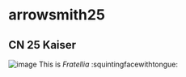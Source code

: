 # arrowsmith25
## CN 25 **Kaiser**
![image](https://github.com/user-attachments/assets/f6f65fc7-68c5-404b-b27d-705636bcf014)
This is *Fratellia* :squintingfacewithtongue:

